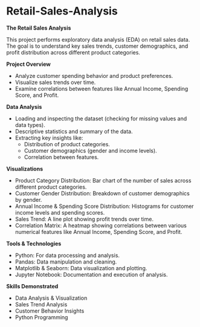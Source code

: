 # Retail-Sales-Analysis

**The Retail Sales Analysis**

This project performs exploratory data analysis (EDA) on retail sales data. The goal is to understand key sales trends, customer demographics, and profit distribution across different product categories.

 **Project Overview**

- Analyze customer spending behavior and product preferences.
- Visualize sales trends over time.
- Examine correlations between features like Annual Income, Spending Score, and Profit.

**Data Analysis**

- Loading and inspecting the dataset (checking for missing values and data types).
- Descriptive statistics and summary of the data.
- Extracting key insights like:
     - Distribution of product categories.
     - Customer demographics (gender and income levels).
     - Correlation between features.

**Visualizations**

- Product Category Distribution: Bar chart of the number of sales across different product categories.
- Customer Gender Distribution: Breakdown of customer demographics by gender.
- Annual Income & Spending Score Distribution: Histograms for customer income levels and spending scores.
- Sales Trend: A line plot showing profit trends over time.
- Correlation Matrix: A heatmap showing correlations between various numerical features like Annual Income, Spending Score, and Profit.

**Tools & Technologies**

- Python: For data processing and analysis.
- Pandas: Data manipulation and cleaning.
- Matplotlib & Seaborn: Data visualization and plotting.
- Jupyter Notebook: Documentation and execution of analysis.

**Skills Demonstrated**

- Data Analysis & Visualization
- Sales Trend Analysis
- Customer Behavior Insights
- Python Programming

